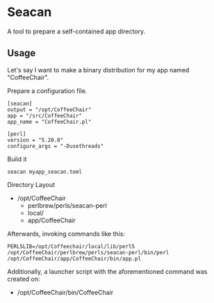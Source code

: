 # Seacan

A tool to prepare a self-contained app directory.

## Usage

Let's say I want to make a binary distribution for my app named "CoffeeChair".

Prepare a configuration file.

```
[seacan]
output = "/opt/CoffeeChair"
app = "/src/CoffeeChair"
app_name = "CoffeeChair.pl"

[perl]
version = "5.20.0"
configure_args = "-Dusethreads"

```

Build it

    seacan myapp_seacan.toml

Directory Layout

- /opt/CoffeeChair
  - perlbrew/perls/seacan-perl
  - local/
  - app/CoffeeChair

Afterwards, invoking commands like this:

    PERL5LIB=/opt/Coffeechair/local/lib/perl5 /opt/CoffeeChair/perlbrew/perls/seacan-perl/bin/perl /opt/CoffeeChair/app/CoffeeChair/bin/app.pl

Additionally, a launcher script with the aforementioned command was created on:
 - /opt/CoffeeChair/bin/CoffeeChair
